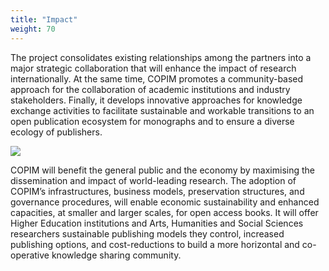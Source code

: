 ```yaml
---
title: "Impact"
weight: 70
---
```


The project consolidates existing relationships among the partners into a major strategic collaboration that will enhance the impact of research internationally. At the same time, COPIM promotes a community-based approach for the collaboration of academic institutions and industry stakeholders. Finally, it develops innovative approaches for knowledge exchange activities to facilitate sustainable and workable transitions to an open publication ecosystem for monographs and to ensure a diverse ecology of publishers.

![](/images/jordan-mcdonald-vkx0kgKx9VA-unsplash.jpg)

COPIM will benefit the general public and the economy by maximising the dissemination and impact of world-leading research. The adoption of COPIM’s infrastructures, business models, preservation structures, and governance procedures, will enable economic sustainability and enhanced capacities, at smaller and larger scales, for open access books. It will offer Higher Education institutions and Arts, Humanities and Social Sciences researchers sustainable publishing models they control, increased publishing options, and cost-reductions to build a more horizontal and co-operative knowledge sharing community.
